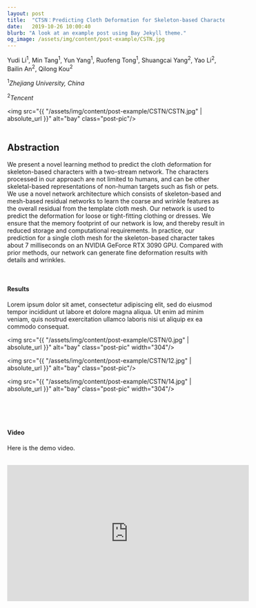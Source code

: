 ```yaml
---
layout: post
title:  "CTSN：Predicting Cloth Deformation for Skeleton-based Characters with a Two-stream Skinning Network"
date:   2019-10-26 10:00:40
blurb: "A look at an example post using Bay Jekyll theme."
og_image: /assets/img/content/post-example/CSTN.jpg
---
```


Yudi Li<sup>1</sup>, Min Tang<sup>1</sup>, Yun Yang<sup>1</sup>, Ruofeng Tong<sup>1</sup>, Shuangcai Yang<sup>2</sup>, Yao Li<sup>2</sup>, Bailin An<sup>2</sup>, Qilong Kou<sup>2</sup>

<sup>1</sup><i>Zhejiang University, China</i>

<sup>2</sup><i>Tencent</i>

<img src="{{ "/assets/img/content/post-example/CSTN/CSTN.jpg" | absolute_url }}" alt="bay" class="post-pic"/>
<br />
<br />

## Abstraction

We present a novel learning method to predict the cloth deformation for skeleton-based characters with a two-stream network. The characters processed in our approach are not limited to humans, and can be other skeletal-based representations of non-human targets such as fish or pets. We use a novel network architecture which consists of skeleton-based and mesh-based residual networks to learn the coarse and wrinkle features as the overall residual from the template cloth mesh. Our network is used to predict the deformation for loose or tight-fitting clothing or dresses. We ensure that the memory footprint of our network is low, and thereby result in reduced storage and computational requirements. In practice, our prediction for a single cloth mesh for the skeleton-based character takes about 7 milliseconds on an NVIDIA GeForce RTX 3090 GPU. Compared with prior methods, our network can generate fine deformation results with details and wrinkles.

<br />


<!-- #### Table of Contents
- [Abstraction](#abstraction)
    - [Table of Contents](#table-of-contents)
    - [PART 1](#part-1)
    - [PART 2](#part-2)
      - [PART 2 SUB PART 1](#part-2-sub-part-1)
      - [PART 2 SUB PART 2](#part-2-sub-part-2)
      - [FOOTNOTES](#footnotes) -->

#### Results
Lorem ipsum dolor sit amet, consectetur adipiscing elit, sed do eiusmod tempor incididunt ut labore et dolore magna aliqua. Ut enim ad minim veniam, quis nostrud exercitation ullamco laboris nisi ut aliquip ex ea commodo consequat.

<img src="{{ "/assets/img/content/post-example/CSTN/0.jpg" | absolute_url }}" alt="bay" class="post-pic" width="304"/>

<img src="{{ "/assets/img/content/post-example/CSTN/12.jpg" | absolute_url }}" alt="bay" class="post-pic"/>

<img src="{{ "/assets/img/content/post-example/CSTN/14.jpg" | absolute_url }}" alt="bay" class="post-pic" width="304"/>

<br />



<br />
<br />

#### Video
Here is the demo video.

<br />

<iframe width="560" height="315" src="https://www.youtube.com/embed/41yzneqq-oE" title="YouTube video player" frameborder="0" allow="accelerometer; autoplay; clipboard-write; encrypted-media; gyroscope; picture-in-picture; web-share" allowfullscreen></iframe>
